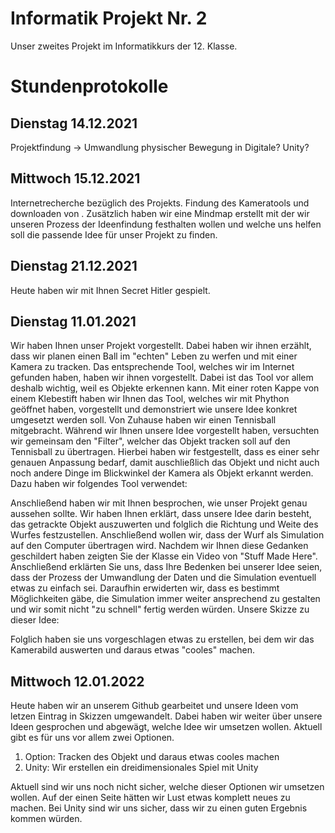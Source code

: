 # Informatik Projekt Nr. 2
Unser zweites Projekt im Informatikkurs der 12. Klasse.


# Stundenprotokolle

## Dienstag 14.12.2021
Projektfindung -> Umwandlung physischer Bewegung in Digitale? Unity?

## Mittwoch 15.12.2021
Internetrecherche bezüglich des Projekts. Findung des Kameratools und downloaden von . Zusätzlich haben wir eine Mindmap erstellt mit der wir unseren Prozess der Ideenfindung festhalten wollen und welche uns helfen soll die passende Idee für unser Projekt zu finden.

## Dienstag 21.12.2021
Heute haben wir mit Ihnen Secret Hitler gespielt.

## Dienstag 11.01.2021

Wir haben Ihnen unser Projekt vorgestellt. Dabei haben wir ihnen erzählt, dass wir planen einen Ball im "echten" Leben zu werfen und mit einer Kamera zu tracken. Das entsprechende Tool, welches wir im Internet gefunden haben, haben wir ihnen vorgestellt. Dabei ist das Tool vor allem deshalb wichtig, weil es Objekte erkennen kann. Mit einer roten Kappe von einem Klebestift haben wir Ihnen das Tool, welches wir mit Phython geöffnet haben, vorgestellt und demonstriert wie unsere Idee konkret umgesetzt werden soll. Von Zuhause haben wir einen Tennisball mitgebracht. Während wir Ihnen unsere Idee vorgestellt haben, versuchten wir gemeinsam den "Filter", welcher das Objekt tracken soll auf den Tennisball zu übertragen. Hierbei haben wir festgestellt, dass es einer sehr genauen Anpassung bedarf, damit auschließlich das Objekt und nicht auch noch andere Dinge im Blickwinkel der Kamera als Objekt erkannt werden.
Dazu haben wir folgendes Tool verwendet:


Anschließend haben wir mit Ihnen besprochen, wie unser Projekt genau aussehen sollte. Wir haben Ihnen erklärt, dass unsere Idee darin besteht, das getrackte Objekt auszuwerten und folglich die Richtung und Weite des Wurfes festzustellen. Anschließend wollen wir, dass der Wurf als Simulation auf den Computer übertragen wird.
Nachdem wir Ihnen diese Gedanken geschildert haben zeigten Sie der Klasse ein Video von "Stuff Made Here". Anschließend erklärten Sie uns, dass Ihre Bedenken bei unserer Idee seien, dass der Prozess der Umwandlung der Daten und die Simulation eventuell etwas zu einfach sei. Daraufhin erwiderten wir, dass es bestimmt Möglichkeiten gäbe, die Simulation immer weiter ansprechend zu gestalten und wir somit nicht "zu schnell" fertig werden würden.
Unsere Skizze zu dieser Idee:

Folglich haben sie uns vorgeschlagen etwas zu erstellen, bei dem wir das Kamerabild auswerten und daraus etwas "cooles" machen. 

## Mittwoch 12.01.2022

Heute haben wir an unserem Github gearbeitet und unsere Ideen vom letzen Eintrag in Skizzen umgewandelt. Dabei haben wir weiter über unsere Ideen gesprochen und abgewägt, welche Idee wir umsetzen wollen. Aktuell gibt es für uns vor allem zwei Optionen. 
1. Option: Tracken des Objekt und daraus etwas cooles machen
2. Unity: Wir erstellen ein dreidimensionales Spiel mit Unity

Aktuell sind wir uns noch nicht sicher, welche dieser Optionen wir umsetzen wollen. Auf der einen Seite hätten wir Lust etwas komplett neues zu machen.
Bei Unity sind wir uns sicher, dass wir zu einen guten Ergebnis kommen würden.
